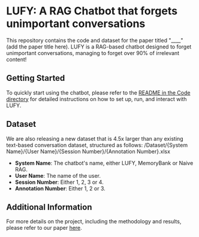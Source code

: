 # LUFY: A RAG Chatbot that forgets unimportant conversations

This repository contains the code and dataset for the paper titled "____" (add the paper title here). LUFY is a RAG-based chatbot designed to forget unimportant conversations, managing to forget over 90% of irrelevant content!

## Getting Started

To quickly start using the chatbot, please refer to the [README in the Code directory](./Code/README.md) for detailed instructions on how to set up, run, and interact with LUFY.

## Dataset

We are also releasing a new dataset that is 4.5x larger than any existing text-based conversation dataset, structured as follows:
/Dataset/{System Name}/{User Name}/{Session Number}/{Annotation Number}.xlsx

- **System Name**: The chatbot's name, either LUFY, MemoryBank or Naive RAG.
- **User Name**: The name of the user.
- **Session Number**: Either 1, 2, 3 or 4.
- **Annotation Number**: Either 1, 2 or 3.

## Additional Information

For more details on the project, including the methodology and results, please refer to our paper [here](https://baseball.yahoo.co.jp/npb/).


